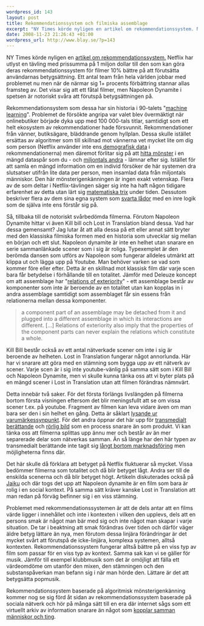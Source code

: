 ```yaml
--- 
wordpress_id: 143
layout: post
title: Rekommendationssystem och filmiska assemblage
excerpt: "NY Times körde nyligen en artikel om rekommendationssystem. Netflix har utlyst en tävling med prissumma på 1 miljon dollar till den som kan göra deras rekommendationssystem för filmer 10% bättre på att förutsätta användarnas betygsättning. Ett antal team från hela världen jobbar med problemet nu men när de närmar sig 1+ procents förbättring stannar allas framsteg av. Det visar sig att ett fåtal filmer, men Napoleon Dynamite i spetsen är notoriskt svåra att förutspå betygsättningen på."
date: 2008-11-23 21:26:43 +01:00
wordpress_url: http://www.blay.se/?p=143
---
```

NY Times körde nyligen en <a href="http://www.nytimes.com/2008/11/23/magazine/23Netflix-t.html">artikel om rekommendationssystem.</a> Netflix har utlyst en tävling med prissumma på 1 miljon dollar till den som kan göra deras rekommendationssystem för filmer 10% bättre på att förutsätta användarnas betygsättning. Ett antal team från hela världen jobbar med problemet nu men när de närmar sig 1+ procents förbättring stannar allas framsteg av. Det visar sig att ett fåtal filmer, men Napoleon Dynamite i spetsen är notoriskt svåra att förutspå betygsättningen på.

Rekommendationsystem som dessa har sin historia i 90-talets "<a href="http://en.wikipedia.org/wiki/Machine_learning">machine learning</a>". Problemet de försökte angripa var valet blev övermäktigt när onlinebutiker började dyka upp med 100 000-tals titlar, samtidigt som ett helt ekosystem av rekommendationer hade försvunnit. Rekommendationer från vänner, butiksägare, bläddrande genom hyllplan. Dessa skulle istället ersättas av algoritmer som till skillnad mot vännerna vet mycket lite om dig som person (Netflix använder inte ens<a href="http://www.google.se/search?q=panoptikon"> demografisk data</a> i rekommendationerna) men däremot förlitar sig på att <a href="http://www.google.se/search?q=panspektron">hitta mönster</a> i en mängd dataspår som du - och <a href="http://www.google.se/search?q=sociogram">miljontals andra</a> - lämnar efter sig. Istället för att samla en mängd information om en individ försöker de här systemen dra slutsatser utifrån lite data per person, men insamlad data från miljontals människor. Den här mönsterigenkänningen är ingen exakt vetenskap. Flera av de som deltar i Netflix-tävlingen säger sig inte ha haft någon tidigare erfarenhet av detta utan lärt sig <a href="http://en.wikipedia.org/wiki/Singular_value_decomposition">matematiska trix</a> under tiden. Dessutom beskriver flera av dem sina egna system som <a href="http://www.google.se/search?q=latour+black+box">svarta lådor</a> med en inre logik som de själva inte ens förstår sig på.

Så, tillbaka till de notoriskt svårbedömda filmerna. Förutom Napoleon Dynamite hittar vi även Kill bill och Lost in Translation bland dessa. Vad har dessa gemensamt? Jag lutar åt att alla dessa på ett eller annat sätt bryter med den klassiska filmiska formen med en historia som utvecklar sig mellan en början och ett slut. Napoleon dynamite är inte en helhet utan snarare en serie sammanlänkade scener som i sig är roliga. Typexemplet är den berömda dansen som utförs av Napoleon som fungerar alldeles utmärkt att klippa ut och lägga upp på Youtube. Man behöver varken se vad som kommer före eller efter. Detta är en skillnad mot klassisk film där varje scen bara får betydelse i förhållande till en totalitet. Jämför med Deleuze koncept om att assemblage har "<a href="http://www.isk-gbg.org/99our68/?p=173">relations of exteriority</a>" - ett assemblage består av komponenter som inte är beroende av en totalitet utan kan kopplas in i andra assemblage samtidigt som assemblaget får sin essens från relationerna mellan dessa komponenter.
<blockquote>a component part of an assemblage may be detached from it and plugged into a different assemblage in which its interactions are different. […] Relations of exteriority also imply that the properties of the component parts can never explain the relations which constitute a whole.</blockquote>
Kill Bill består också av ett antal nätverkade scener om inte i sig är beroende av helheten. Lost in Translation fungerar något annorlunda. Här har vi snarare att göra med en stämning som bygga upp av ett nätverk av scener. Varje scen är i sig inte youtube-vänlig på samma sätt som i Kill Bill och Napoleon Dynamite, men vi skulle kunna tänka oss att vi byter plats på en mängd scener i Lost in Translation utan att filmen förändras nämnvärt.

Detta innebär två saker. För det första förlängs livslängden på filmerna bortom första visningen eftersom det blir meningsfullt att se om vissa scener t.ex. på youtube. Fragment av filmen kan leva vidare även om man bara ser den i sin helhet en gång. Detta är såklart <a href="http://www.blay.se/2008/11/16/ljudmolnet/">lysande ur varumärkessynpunkt</a>. För det andra öppnar det här upp för <a href="http://en.wikipedia.org/wiki/Transmedia_storytelling">transmedialt berättande</a> och <a href="http://rogeraberg.jaiku.com/presence/49496525">rörlig bild</a> som en process snarare än som produkt. Vi kan tänka oss att filmerna splittas upp ännu mer och består av än mer separerade delar som nätverkas samman. Än så länge har den här typen av transmedialt berättande inte tagit sig <a href="http://en.wikipedia.org/wiki/I_Love_Bees">långt bortom marknadsföring</a> men möjligheterna finns där.

Det här skulle då förklara att betyget på Netflix fluktuerar så mycket. Vissa bedömmer filmerna som totalitet och då blir betyget lågt. Andra ser till de enskilda scenerna och då blir betyget högt. Artikeln diskuterades också på <a href="http://tomasw.jaiku.com/presence/49481565">Jaiku</a> och där togs det upp att Napoleon dynamite är en film som bara är rolig i en social kontext. På samma sätt kräver kanske Lost in Translation att man redan på förväg befinner sig i en viss stämning.

Problemet med rekommendationssystemen är att de dels antar att en films värde ligger i innehållet och inte i kontexten i vilken den upplevs, dels att en persons smak är något man bär med sig och inte något man skapar i varje situation. De tar i beaktning att smak förändras över tiden och därför väger äldre betyg lättare än nya, men förutom dessa linjära förändringar är det mycket svårt att förutspå de icke-linjära, komplexa systemen, alltså kontexten. Rekommendationssystem fungerar alltså bättre på en viss typ av film som passar för en viss typ av kontext. Samma sak kan vi se gäller för musik. Jämför till exempel klubbmusik som det är omöjligt att fälla ett värdeomdöme om utanför den mixen, den stämningen och den substanspåverkan man befann sig i när man hörde den. Lättare är det att betygsätta popmusik.

Rekommendationssystem baserade på algoritmisk mönsterigenkänning kommer nog se sig förd åt sidan av rekommendationssystem baserade på sociala nätverk och hör på många sätt till en era där internet sågs som ett virtuellt arkiv av information snarare än något som <a href="http://www.blay.se/2008/11/16/ljudmolnet/">kopplar samman människor och ting</a>.

